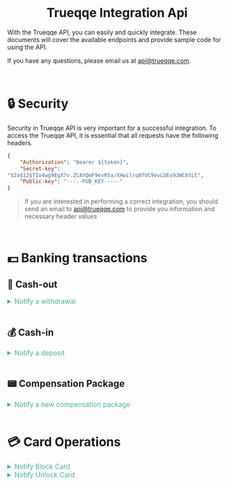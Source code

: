 <h1 style="text-align: center;"> Trueqqe Integration Api </h1>

With the Trueqqe API, you can easily and quickly integrate. These 
documents will cover the available endpoints and provide sample code for 
using the API.

If you have any questions, please email us at api@trueqqe.com.

<br>

<h1> 🔒 Security </h1>

Security in Trueqqe API is very important for a successful integration. To 
access the Trueqqe API, it is essential that all requests have the 
following headers.

```json
{
    "Authorization": "Bearer ${token}",
    "Secret-key": 
"$2a$12$TIo4wg9EgX7v.ZCAYQmF9exR5a/XHwilrq0fUC9evLUEo9JWC6tLC",
    "Public-key": "-----PUB_KEY-----"
}
```

  > If you are interested in performing a correct integration, you should 
send an email to api@trueqqe.com to provide you information and necessary 
header values


<br>

<h1> 💵 Banking transactions </h1>

## 💸 **Cash-out**

<details>
<summary style="font-size: 1.1em; color: #45B39D">Notify a 
withdrawal</summary>

> Request

```json
{
    "method": "PUT",
    "url": "/api/account-management/cash-out",
    "headers": {
        "Authorization": "Bearer ${token}",
        "Secret-key": 
"$2a$12$TIo4wg9EgX7v.ZCAYQmF9exR5a/XHwilrq0fUC9evLUEo9JWC6tLC",
        "Public-key": "-----PUB_KEY-----"
    },
    "payload": {
        "accountNumber": "string",
        "date": "date",
        "type": "ATM" | "DIRECT_WITHDRAW",
        "ammount": number,
        "location": "string"
    }
}
```

> Description

```yml
- accountNumber: Account number that made the withdrawal
- date: Date that made the withdrawal
- type: Type of withdrawal
- ammount: Ammount of united states dollars
- location: Origin bank location
```

> Response

```json
{
    "status": "string",
}
```
</details>

<br>

## 💰 **Cash-in**

<details>
<summary style="font-size: 1.1em; color: #45B39D">Notify a 
deposit</summary>

> Request

```json
{
    "method": "POST",
    "url": "/api/account-management/cash-in",
    "headers": {
        "Authorization": "Bearer ${token}",
        "Secret-key": 
"$2a$12$TIo4wg9EgX7v.ZCAYQmF9exR5a/XHwilrq0fUC9evLUEo9JWC6tLC",
        "Public-key": "-----PUB_KEY-----"
    },
    "payload": {
        "accountNumber": "string",
        "date": "date",
        "type": "ATM" | "DIRECT_DEPOSIT",
        "ammount": number,
        "location": "string"
    }
}
```

> Description

```yml
- accountNumber: Account number that made the deposit
- date: Date that made the deposit
- type: Type of deposit
- ammount: Ammount of united states dollars
- location: Origin bank location
```

> Response

```json
{
    "status": "string",
}
```
</details>

<br>

## 📟 **Compensation Package**

<details>
<summary style="font-size: 1.1em; color: #45B39D">Notify a new 
compensation package</summary>

> Request

```json
{
    "method": "POST",
    "url": "/api/account-management/cash-in",
    "headers": {
        "Authorization": "Bearer ${token}",
        "Secret-key": 
"$2a$12$TIo4wg9EgX7v.ZCAYQmF9exR5a/XHwilrq0fUC9evLUEo9JWC6tLC",
        "Public-key": "-----PUB_KEY-----"
    },
    "payload": {
        "fromAccountNumber": "string",
        "toAccountNumber": "string",
        "toAccountHolder": "string",
        "toAccountBankBranchName": "string",
        "toAccountIdentify": "string",
        "toAccountEmail": "string",
        "toAccountDescription": "string",
        "date": "date",
        "type": "NAT" | "INTL",
        "ammount": number,
        "location": "string"
    }
}
```

> Description

```yml
- fromAccountNumber: Account number that generated a line of credit 
- toAccountNumber: Account number where the payment of a line of credit 
should be made
- toAccountHolder: Destination account owner name
- toAccountBankBranchName: Destination account bank name
- toAccountIdentify: Destination account owner identify ID/CED/PASSPORT
- toAccountEmail: Destination account owner email
- toAccountDescription: Description of transaction
- date: Date that generated a line of credit 
- type: National (NAT) or international (INTL)compensation package
- ammount: Ammount of united states dollars
- location: Destination bank account
```

> Response

```json
{
    "status": "string",
}
```
</details>

<br>

<h1> 💳 Card Operations</h1>

<details>
<summary style="font-size: 1.1em; color: #45B39D">Notify Block 
Card</summary>

> Request

```json
{
    "method": "",
    "url": "/api/card-operations/block-card",
    "headers": {
        "Authorization": "Bearer ${token}",
        "Secret-key": 
"$2a$12$TIo4wg9EgX7v.ZCAYQmF9exR5a/XHwilrq0fUC9evLUEo9JWC6tLC",
        "Public-key": "-----PUB_KEY-----"
    },
    "payload": {
         "accountNumber": "string",
         "date": "date",
         "type": "PARTIAL" | "TEMPORAL" | "PERMANENT",
    }
}
```

> Description

```yml
- accountNumber: Account number that is blocked
- date: Date that is blocked
- type: Type of blocked
```

> Response

```json
{
    "status": "string",
}
```
</details>

<details>
<summary style="font-size: 1.1em; color: #45B39D">Notify Unlock 
Card</summary>

> Request

```json
{
    "method": "",
    "url": "/api/card-operations/unlock-card",
    "headers": {
        "Authorization": "Bearer ${token}",
        "Secret-key": 
"$2a$12$TIo4wg9EgX7v.ZCAYQmF9exR5a/XHwilrq0fUC9evLUEo9JWC6tLC",
        "Public-key": "-----PUB_KEY-----"
    },
    "payload": {
        "accountNumber": "string",
        "date": "date",
    }
}
```

> Description

```yml
- accountNumber: Account number that is unlock
- date: Date of unlock
```

> Response

```json
{
    "status": "string",
}
```
</details>
